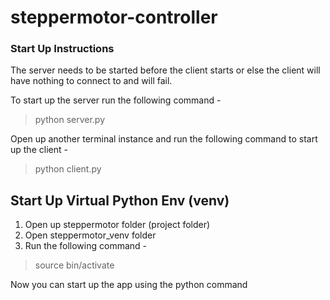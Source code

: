 # steppermotor-controller

### Start Up Instructions
The server needs to be started before the client starts or else the client will have nothing to connect to and will fail.

To start up the server run the following command -
> python server.py

Open up another terminal instance and run the following command to start up the client -
> python client.py

## Start Up Virtual Python Env (venv)
1. Open up steppermotor folder (project folder)
2. Open steppermotor_venv folder
3. Run the following command -
> source bin/activate

Now you can start up the app using the python command